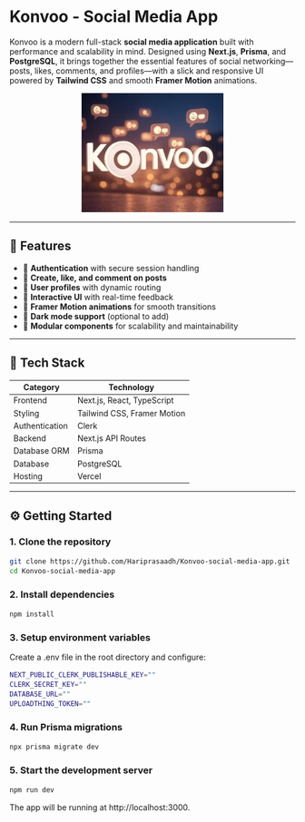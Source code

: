 #  Konvoo - Social Media App

Konvoo is a modern full-stack **social media application** built with performance and scalability in mind. Designed using **Next.js**, **Prisma**, and **PostgreSQL**, it brings together the essential features of social networking—posts, likes, comments, and profiles—with a slick and responsive UI powered by **Tailwind CSS** and smooth **Framer Motion** animations.



<p align="center">
  <img src="https://github.com/Hariprasaadh/Konvoo-social-media-app/blob/master/public/logo.jpg?raw=true" alt="Konvoo Preview" width="250"/>
</p>

---

## 🧠 Features

- 🔐 **Authentication** with secure session handling
- 📝 **Create, like, and comment on posts**
- 👤 **User profiles** with dynamic routing
- 💬 **Interactive UI** with real-time feedback
- 🎨 **Framer Motion animations** for smooth transitions
- 🌙 **Dark mode support** (optional to add)
- 🧩 **Modular components** for scalability and maintainability

---

## 🧰 Tech Stack

| Category        | Technology         |
|----------------|--------------------|
| Frontend       | Next.js, React, TypeScript |
| Styling        | Tailwind CSS, Framer Motion |
| Authentication | Clerk                     |
| Backend        | Next.js API Routes |
| Database ORM   | Prisma             |
| Database       | PostgreSQL         |
| Hosting        | Vercel             |

---

## ⚙️ Getting Started

### 1. Clone the repository

```bash
git clone https://github.com/Hariprasaadh/Konvoo-social-media-app.git
cd Konvoo-social-media-app
```

### 2. Install dependencies

```bash
npm install
```

### 3. Setup environment variables

Create a .env file in the root directory and configure:

```bash
NEXT_PUBLIC_CLERK_PUBLISHABLE_KEY=""
CLERK_SECRET_KEY=""
DATABASE_URL=""
UPLOADTHING_TOKEN=""
```

### 4. Run Prisma migrations

```bash
npx prisma migrate dev
```

### 5. Start the development server

```bash
npm run dev
```

The app will be running at http://localhost:3000.



